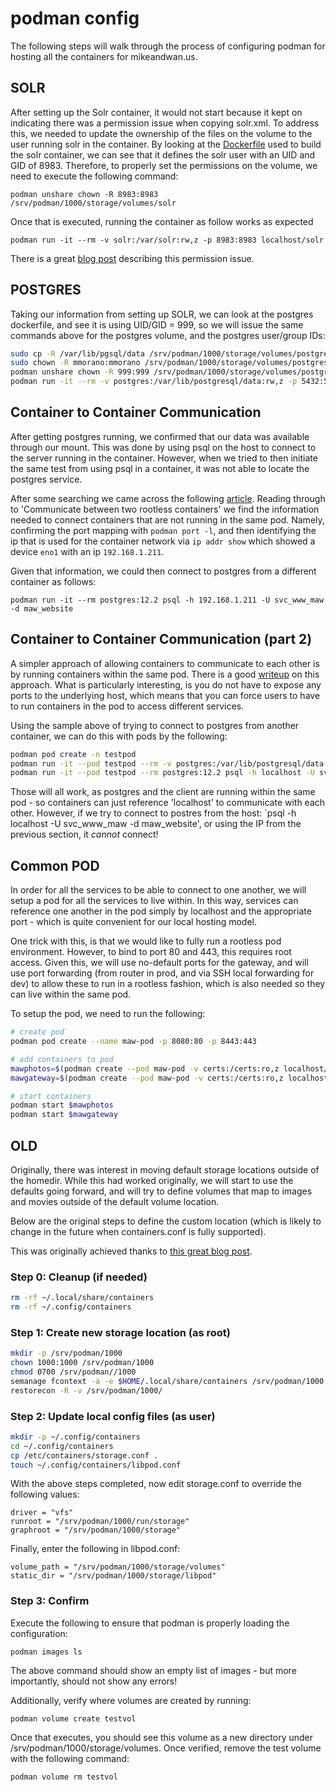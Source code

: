 # podman config

The following steps will walk through the process of configuring podman for hosting all the containers for mikeandwan.us.

## SOLR

After setting up the Solr container, it would not start because it kept on indicating there was a permission issue
when copying solr.xml.  To address this, we needed to update the ownership of the files on the volume to the
user running solr in the container.  By looking at the [Dockerfile](https://github.com/docker-solr/docker-solr/blob/master/Dockerfile.template)
used to build the solr container, we can see that it defines the solr user with an UID and GID of 8983.  Therefore,
to properly set the permissions on the volume, we need to execute the following command:

`podman unshare chown -R 8983:8983 /srv/podman/1000/storage/volumes/solr`

Once that is executed, running the container as follow works as expected

`podman run -it --rm -v solr:/var/solr:rw,z -p 8983:8983 localhost/solr`

There is a great [blog post](https://www.redhat.com/sysadmin/rootless-podman-makes-sense) describing this permission issue.

## POSTGRES

Taking our information from setting up SOLR, we can look at the postgres dockerfile, and see it is using UID/GID  = 999,
so we will issue the same commands above for the postgres volume, and the postgres user/group IDs:

``` bash
sudo cp -R /var/lib/pgsql/data /srv/podman/1000/storage/volumes/postgres/_data
sudo chown -R mmorano:mmorano /srv/podman/1000/storage/volumes/postgres
podman unshare chown -R 999:999 /srv/podman/1000/storage/volumes/postgres
podman run -it --rm -v postgres:/var/lib/postgresql/data:rw,z -p 5432:5432 postgres:12.2
```

## Container to Container Communication

After getting postgres running, we confirmed that our data was available through our mount.
This was done by using psql on the host to connect to the server running in the container.
However, when we tried to then initiate the same test from using psql in a container, it was
not able to locate the postgres service.

After some searching we came across the following [article](https://www.redhat.com/sysadmin/container-networking-podman).
Reading through to 'Communicate between two rootless containers' we find the information
needed to connect containers that are not running in the same pod.  Namely, confirming
the port mapping with `podman port -l`, and then identifying the ip that is used for the
container network via `ip addr show` which showed a device `eno1` with an ip `192.168.1.211`.

Given that information, we could then connect to postgres from a different container as follows:

`podman run -it --rm postgres:12.2 psql -h 192.168.1.211 -U svc_www_maw -d maw_website`

## Container to Container Communication (part 2)

A simpler approach of allowing containers to communicate to each other is by running
containers within the same pod.  There is a good [writeup](https://developers.redhat.com/blog/2019/01/15/podman-managing-containers-pods/)
on this approach.  What is particularly interesting, is you do not have to expose any
ports to the underlying host, which means that you can force users to have to run
containers in the pod to access different services.

Using the sample above of trying to connect to postgres from another container, we can do this
with pods by the following:

``` bash
podman pod create -n testpod
podman run -it --pod testpod --rm -v postgres:/var/lib/postgresql/data:rw,z postgres:12.2
podman run -it --pod testpod --rm postgres:12.2 psql -h localhost -U svc_www_maw -d maw_website
```

Those will all work, as postgres and the client are running within the same pod - so containers can
just reference 'localhost' to communicate with each other.  However, if we try to connect to
postres from the host: `psql -h localhost -U svc_www_maw -d maw_website', or using the IP from
the previous section, it *cannot* connect!

## Common POD

In order for all the services to be able to connect to one another, we will setup a pod for
all the services to live within.  In this way, services can reference one another in the pod
simply by localhost and the appropriate port - which is quite convenient for our local hosting model.

One trick with this, is that we would like to fully run a rootless pod environment.  However,
to bind to port 80 and 443, this requires root access.  Given this, we will use no-default ports
for the gateway, and will use port forwarding (from router in prod, and via SSH local forwarding for dev)
to allow these to run in a rootless fashion, which is also needed so they can live within the same pod.

To setup the pod, we need to run the following:

``` bash
# create pod
podman pod create --name maw-pod -p 8080:80 -p 8443:443

# add containers to pod
mawphotos=$(podman create --pod maw-pod -v certs:/certs:ro,z localhost/maw-photos-dev)
mawgateway=$(podman create --pod maw-pod -v certs:/certs:ro,z localhost/maw-gateway-dev)

# start containers
podman start $mawphotos
podman start $mawgateway
```

## OLD

Originally, there was interest in moving default storage locations outside of the homedir.  While
this had worked originally, we will start to use the defaults going forward, and will try to define
volumes that map to images and movies outside of the default volume location.

Below are the original steps to define the custom location (which is likely to change in the future
when containers.conf is fully supported).

This was originally achieved thanks to [this great blog post](https://qulogic.gitlab.io/posts/2019-10-20-migrating-to-podman/).

### Step 0: Cleanup (if needed)

``` bash
rm -rf ~/.local/share/containers
rm -rf ~/.config/containers
```

### Step 1: Create new storage location (as root)

``` bash
mkdir -p /srv/podman/1000
chown 1000:1000 /srv/podman/1000
chmod 0700 /srv/podman//1000
semanage fcontext -a -e $HOME/.local/share/containers /srv/podman/1000
restorecon -R -v /srv/podman/1000/
```

### Step 2: Update local config files (as user)

``` bash
mkdir -p ~/.config/containers
cd ~/.config/containers
cp /etc/containers/storage.conf .
touch ~/.config/containers/libpod.conf
```

With the above steps completed, now edit storage.conf to override the following values:

``` text
driver = "vfs"
runroot = "/srv/podman/1000/run/storage"
graphroot = "/srv/podman/1000/storage"
```

Finally, enter the following in libpod.conf:

``` text
volume_path = "/srv/podman/1000/storage/volumes"
static_dir = "/srv/podman/1000/storage/libpod"
```

### Step 3: Confirm

Execute the following to ensure that podman is properly loading the configuration:

`podman images ls`

The above command should show an empty list of images - but more importantly, should not show any errors!

Additionally, verify where volumes are created by running:

`podman volume create testvol`

Once that executes, you should see this volume as a new directory under /srv/podman/1000/storage/volumes.
Once verified, remove the test volume with the following command:

`podman volume rm testvol`
